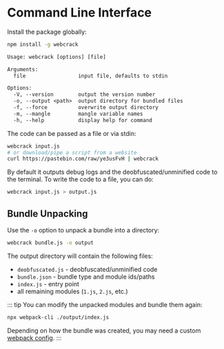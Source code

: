 # Command Line Interface

Install the package globally:

```bash
npm install -g webcrack
```

```txt
Usage: webcrack [options] [file]

Arguments:
  file                 input file, defaults to stdin

Options:
  -V, --version        output the version number
  -o, --output <path>  output directory for bundled files
  -f, --force          overwrite output directory
  -m, --mangle         mangle variable names
  -h, --help           display help for command
```

The code can be passed as a file or via stdin:

```bash
webcrack input.js
# or download/pipe a script from a website
curl https://pastebin.com/raw/ye3usFvH | webcrack
```

By default it outputs debug logs and the deobfuscated/unminified code to the terminal.
To write the code to a file, you can do:

```bash
webcrack input.js > output.js
```

## Bundle Unpacking

Use the `-o` option to unpack a bundle into a directory:

```bash
webcrack bundle.js -o output
```

The output directory will contain the following files:

- `deobfuscated.js` - deobfuscated/unminified code
- `bundle.json` - bundle type and module ids/paths
- `index.js` - entry point
- all remaining modules (`1.js`, `2.js`, etc.)

::: tip
You can modify the unpacked modules and bundle them again:

```bash
npx webpack-cli ./output/index.js
```

Depending on how the bundle was created, you may need a custom [webpack config](https://webpack.js.org/configuration).
:::
